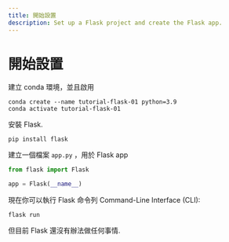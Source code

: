 ```yaml
---
title: 開始設置
description: Set up a Flask project and create the Flask app.
---
```


# 開始設置

建立 conda 環境，並且啟用

```
conda create --name tutorial-flask-01 python=3.9
conda activate tutorial-flask-01
```

安裝 Flask.

```
pip install flask
```

建立一個檔案 `app.py` ，用於 Flask app

```py title="app.py"
from flask import Flask

app = Flask(__name__)
```

現在你可以執行 Flask 命令列 Command-Line Interface (CLI):

```
flask run
```

但目前 Flask 還沒有辦法做任何事情.
